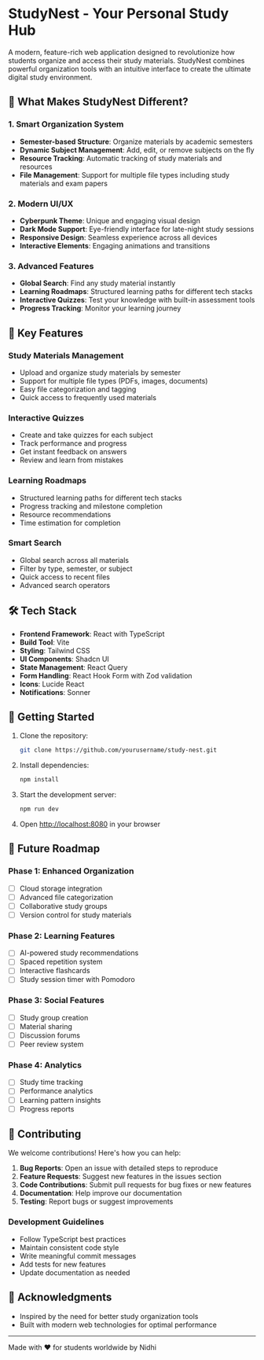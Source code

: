 # StudyNest - Your Personal Study Hub

A modern, feature-rich web application designed to revolutionize how students organize and access their study materials. StudyNest combines powerful organization tools with an intuitive interface to create the ultimate digital study environment.

## 🌟 What Makes StudyNest Different?

### 1. Smart Organization System
- **Semester-based Structure**: Organize materials by academic semesters
- **Dynamic Subject Management**: Add, edit, or remove subjects on the fly
- **Resource Tracking**: Automatic tracking of study materials and resources
- **File Management**: Support for multiple file types including study materials and exam papers

### 2. Modern UI/UX
- **Cyberpunk Theme**: Unique and engaging visual design
- **Dark Mode Support**: Eye-friendly interface for late-night study sessions
- **Responsive Design**: Seamless experience across all devices
- **Interactive Elements**: Engaging animations and transitions

### 3. Advanced Features
- **Global Search**: Find any study material instantly
- **Learning Roadmaps**: Structured learning paths for different tech stacks
- **Interactive Quizzes**: Test your knowledge with built-in assessment tools
- **Progress Tracking**: Monitor your learning journey

## 🚀 Key Features

### Study Materials Management
- Upload and organize study materials by semester
- Support for multiple file types (PDFs, images, documents)
- Easy file categorization and tagging
- Quick access to frequently used materials

### Interactive Quizzes
- Create and take quizzes for each subject
- Track performance and progress
- Get instant feedback on answers
- Review and learn from mistakes

### Learning Roadmaps
- Structured learning paths for different tech stacks
- Progress tracking and milestone completion
- Resource recommendations
- Time estimation for completion

### Smart Search
- Global search across all materials
- Filter by type, semester, or subject
- Quick access to recent files
- Advanced search operators

## 🛠️ Tech Stack

- **Frontend Framework**: React with TypeScript
- **Build Tool**: Vite
- **Styling**: Tailwind CSS
- **UI Components**: Shadcn UI
- **State Management**: React Query
- **Form Handling**: React Hook Form with Zod validation
- **Icons**: Lucide React
- **Notifications**: Sonner

## 🚀 Getting Started

1. Clone the repository:
   ```bash
   git clone https://github.com/yourusername/study-nest.git
   ```

2. Install dependencies:
   ```bash
   npm install
   ```

3. Start the development server:
   ```bash
   npm run dev
   ```

4. Open [http://localhost:8080](http://localhost:8080) in your browser

## 🔮 Future Roadmap

### Phase 1: Enhanced Organization
- [ ] Cloud storage integration
- [ ] Advanced file categorization
- [ ] Collaborative study groups
- [ ] Version control for study materials

### Phase 2: Learning Features
- [ ] AI-powered study recommendations
- [ ] Spaced repetition system
- [ ] Interactive flashcards
- [ ] Study session timer with Pomodoro

### Phase 3: Social Features
- [ ] Study group creation
- [ ] Material sharing
- [ ] Discussion forums
- [ ] Peer review system

### Phase 4: Analytics
- [ ] Study time tracking
- [ ] Performance analytics
- [ ] Learning pattern insights
- [ ] Progress reports

## 🤝 Contributing

We welcome contributions! Here's how you can help:

1. **Bug Reports**: Open an issue with detailed steps to reproduce
2. **Feature Requests**: Suggest new features in the issues section
3. **Code Contributions**: Submit pull requests for bug fixes or new features
4. **Documentation**: Help improve our documentation
5. **Testing**: Report bugs or suggest improvements

### Development Guidelines
- Follow TypeScript best practices
- Maintain consistent code style
- Write meaningful commit messages
- Add tests for new features
- Update documentation as needed


## 🙏 Acknowledgments

- Inspired by the need for better study organization tools
- Built with modern web technologies for optimal performance

---

Made with ❤️ for students worldwide by Nidhi
